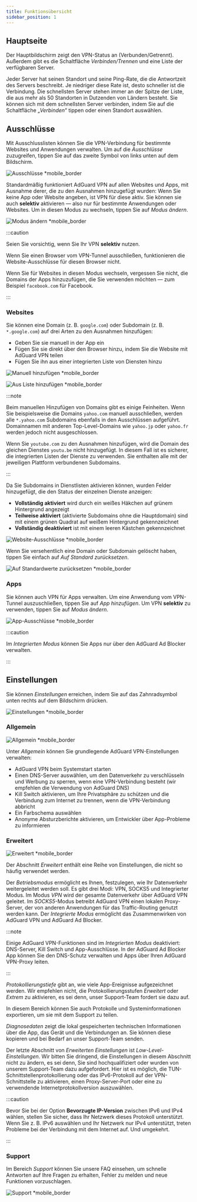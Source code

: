 ```yaml
---
title: Funktionsübersicht
sidebar_position: 1
---
```


## Hauptseite

Der Hauptbildschirm zeigt den VPN-Status an (Verbunden/Getrennt). Außerdem gibt es die Schaltfläche *Verbinden/Trennen* und eine Liste der verfügbaren Server.

Jeder Server hat seinen Standort und seine Ping-Rate, die die Antwortzeit des Servers beschreibt. Je niedriger diese Rate ist, desto schneller ist die Verbindung. Die schnellsten Server stehen immer an der Spitze der Liste, die aus mehr als 50 Standorten in Dutzenden von Ländern besteht. Sie können sich mit dem schnellsten Server verbinden, indem Sie auf die Schaltfläche „*Verbinden*“ tippen oder einen Standort auswählen.

## Ausschlüsse

Mit Ausschlusslisten können Sie die VPN-Verbindung für bestimmte Websites und Anwendungen verwalten. Um auf die *Ausschlüsse* zuzugreifen, tippen Sie auf das zweite Symbol von links unten auf dem Bildschirm.

![Ausschlüsse *mobile_border](https://cdn.adtidy.org/content/kb/vpn/android/exclusions.jpg)

Standardmäßig funktioniert AdGuard VPN auf allen Websites und Apps, mit Ausnahme derer, die zu den Ausnahmen hinzugefügt wurden: Wenn Sie keine App oder Website angeben, ist VPN für diese aktiv. Sie können sie auch **selektiv** aktivieren — also nur für bestimmte Anwendungen oder Websites. Um in diesen Modus zu wechseln, tippen Sie auf *Modus ändern*.

![Modus ändern *mobile_border](https://cdn.adtidy.org/content/kb/vpn/android/change_mode.jpg)

:::caution

Seien Sie vorsichtig, wenn Sie Ihr VPN **selektiv** nutzen.

Wenn Sie einen Browser vom VPN-Tunnel ausschließen, funktionieren die Website-Ausschlüsse für diesen Browser nicht.

Wenn Sie für Websites in diesen Modus wechseln, vergessen Sie nicht, die Domains der Apps hinzuzufügen, die Sie verwenden möchten — zum Beispiel `facebook.com` für Facebook.

:::

### Websites

Sie können eine Domain (z. B. `google.com`) oder Subdomain (z. B. `*.google.com`) auf drei Arten zu den Ausnahmen hinzufügen:

- Geben Sie sie manuell in der App ein
- Fügen Sie sie direkt über den Browser hinzu, indem Sie die Website mit AdGuard VPN teilen
- Fügen Sie ihn aus einer integrierten Liste von Diensten hinzu

![Manuell hinzufügen *mobile_border](https://cdn.adtidy.org/content/kb/vpn/android/manually.jpg)

![Aus Liste hinzufügen *mobile_border](https://cdn.adtidy.org/content/kb/vpn/android/from_list.jpg)

:::note

Beim manuellen Hinzufügen von Domains gibt es einige Feinheiten. Wenn Sie beispielsweise die Domains `yahoo.com` manuell ausschließen, werden alle `*.yahoo.com` Subdomains ebenfalls in den Ausschlüssen aufgeführt. Domainnamen mit anderen Top-Level-Domains wie `yahoo.jp` oder `yahoo.fr` werden jedoch nicht ausgeschlossen.

Wenn Sie `youtube.com` zu den Ausnahmen hinzufügen, wird die Domain des gleichen Dienstes `youtu.be` nicht hinzugefügt. In diesem Fall ist es sicherer, die integrierten Listen der Dienste zu verwenden. Sie enthalten alle mit der jeweiligen Plattform verbundenen Subdomains.

:::

Da Sie Subdomains in Dienstlisten aktivieren können, wurden Felder hinzugefügt, die den Status der einzelnen Dienste anzeigen:

- **Vollständig aktiviert** wird durch ein weißes Häkchen auf grünem Hintergrund angezeigt
- **Teilweise aktiviert** (aktivierte Subdomains ohne die Hauptdomain) sind mit einem grünen Quadrat auf weißem Hintergrund gekennzeichnet
- **Vollständig deaktiviert** ist mit einem leeren Kästchen gekennzeichnet

![Website-Ausschlüsse *mobile_border](https://cdn.adtidy.org/content/kb/vpn/android/websites.png)

Wenn Sie versehentlich eine Domain oder Subdomain gelöscht haben, tippen Sie einfach auf *Auf Standard zurücksetzen*.

![Auf Standardwerte zurücksetzen *mobile_border](https://cdn.adtidy.org/content/kb/vpn/android/reset.jpg)

### Apps

Sie können auch VPN für Apps verwalten. Um eine Anwendung vom VPN-Tunnel auszuschließen, tippen Sie auf *App hinzufügen*. Um VPN **selektiv** zu verwenden, tippen Sie auf *Modus ändern*.

![App-Ausschlüsse *mobile_border](https://cdn.adtidy.org/content/kb/vpn/android/apps.jpg)

:::caution

Im *Integrierten Modus* können Sie Apps nur über den AdGuard Ad Blocker verwalten.

:::

## Einstellungen

Sie können *Einstellungen* erreichen, indem Sie auf das Zahnradsymbol unten rechts auf dem Bildschirm drücken.

![Einstellungen *mobile_border](https://cdn.adtidy.org/content/kb/vpn/android/settings.jpg)

### Allgemein

![Allgemein *mobile_border](https://cdn.adtidy.org/content/kb/vpn/android/general.jpg)

Unter *Allgemein* können Sie grundlegende AdGuard VPN-Einstellungen verwalten:

- AdGuard VPN beim Systemstart starten
- Einen DNS-Server auswählen, um den Datenverkehr zu verschlüsseln und Werbung zu sperren, wenn eine VPN-Verbindung besteht (wir empfehlen die Verwendung von AdGuard DNS)
- Kill Switch aktivieren, um Ihre Privatsphäre zu schützen und die Verbindung zum Internet zu trennen, wenn die VPN-Verbindung abbricht
- Ein Farbschema auswählen
- Anonyme Absturzberichte aktivieren, um Entwickler über App-Probleme zu informieren

### Erweitert

![Erweitert *mobile_border](https://cdn.adtidy.org/content/kb/vpn/android/advanced.png)

Der Abschnitt *Erweitert* enthält eine Reihe von Einstellungen, die nicht so häufig verwendet werden.

Der *Betriebsmodus* ermöglicht es Ihnen, festzulegen, wie Ihr Datenverkehr weitergeleitet werden soll. Es gibt drei Modi: VPN, SOCKS5 und Integrierter Modus. Im Modus *VPN* wird der gesamte Datenverkehr über AdGuard VPN geleitet. Im *SOCKS5*-Modus betreibt AdGuard VPN einen lokalen Proxy-Server, der von anderen Anwendungen für das Traffic-Routing genutzt werden kann. Der *Integrierte Modus* ermöglicht das Zusammenwirken von AdGuard VPN und AdGuard Ad Blocker.

:::note

Einige AdGuard VPN-Funktionen sind im *Integrierten Modus* deaktiviert: DNS-Server, Kill Switch und App-Ausschlüsse. In der AdGuard Ad Blocker App können Sie den DNS-Schutz verwalten und Apps über Ihren AdGuard VPN-Proxy leiten.

:::

*Protokollierungstiefe* gibt an, wie viele App-Ereignisse aufgezeichnet werden. Wir empfehlen nicht, die Protokollierungsstufen *Erweitert* oder *Extrem* zu aktivieren, es sei denn, unser Support-Team fordert sie dazu auf.

In diesem Bereich können Sie auch Protokolle und Systeminformationen exportieren, um sie mit dem Support zu teilen.

*Diagnosedaten* zeigt die lokal gespeicherten technischen Informationen über die App, das Gerät und die Verbindungen an. Sie können diese kopieren und bei Bedarf an unser Support-Team senden.

Der letzte Abschnitt von *Erweiterten Einstellungen* ist *Low-Level-Einstellungen*. Wir bitten Sie dringend, die Einstellungen in diesem Abschnitt nicht zu ändern, es sei denn, Sie sind hochqualifiziert oder wurden von unserem Support-Team dazu aufgefordert. Hier ist es möglich, die TUN-Schnittstellenprotokollierung oder das IPv6-Protokoll auf der VPN-Schnittstelle zu aktivieren, einen Proxy-Server-Port oder eine zu verwendende Internetprotokollversion auszuwählen.

:::caution

Bevor Sie bei der Option **Bevorzugte IP-Version** zwischen IPv6 und IPv4 wählen, stellen Sie sicher, dass Ihr Netzwerk dieses Protokoll unterstützt. Wenn Sie z. B. IPv6 auswählen und Ihr Netzwerk nur IPv4 unterstützt, treten Probleme bei der Verbindung mit dem Internet auf. Und umgekehrt.

:::

### Support

Im Bereich *Support* können Sie unsere FAQ einsehen, um schnelle Antworten auf Ihre Fragen zu erhalten, Fehler zu melden und neue Funktionen vorzuschlagen.

![Support *mobile_border](https://cdn.adtidy.org/content/kb/vpn/android/support.jpg)
